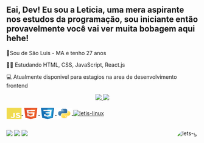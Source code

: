 ## Eai, Dev! Eu sou a Leticia, uma mera aspirante nos estudos da programação, sou iniciante então provavelmente você vai ver muita bobagem aqui hehe!

📍Sou de São Luis - MA e tenho 27 anos

👩‍💻 Estudando HTML, CSS, JavaScript, React.js

💻 Atualmente disponivel para estagios na area de desenvolvimento frontend

<div align="center">
  <a href="https://github.com/leticiamlbarros">
  <img height="180em" src="https://github-readme-stats.vercel.app/api?username=leticialmbarros&show_icons=true&theme=dark&include_all_commits=true&count_private=true"/>
  <img height="180em" src="https://github-readme-stats.vercel.app/api/top-langs/?username=leticialmbarros&layout=compact&langs_count=7&theme=dark"/>
</div>

<div style="display: inline_block"><br>
  <img align="center" alt="letis-java" height="30" width="40" src="https://raw.githubusercontent.com/devicons/devicon/master/icons/javascript/javascript-plain.svg">
  <img align="center" alt="letis-HTML" height="30" width="40" src="https://raw.githubusercontent.com/devicons/devicon/master/icons/html5/html5-original.svg">
  <img align="center" alt="letis-CSS" height="30" width="40" src="https://raw.githubusercontent.com/devicons/devicon/master/icons/css3/css3-original.svg">
  <img align="center" alt="letis-Python" height="30" width="40" src="https://raw.githubusercontent.com/devicons/devicon/master/icons/python/python-original.svg">
  <img align="center" alt="letis-linux" height="30" width="40" src="https://cdn.jsdelivr.net/gh/devicons/devicon/icons/linux/linux-original.svg">
</div>

##

<div>
<a href="https://instagram.com/eitaletis" target="_blank"><img src="https://img.shields.io/badge/-Instagram-%23E4405F?style=for-the-badge&logo=instagram&logoColor=white" target="_blank"></a>
<a href = "mailto:armixletix@gmail.com"><img src="https://img.shields.io/badge/-Gmail-%23333?style=for-the-badge&logo=gmail&logoColor=white" target="_blank"></a>
<a href="https://www.linkedin.com/in/leticiamlima/" target="_blank"><img src="https://img.shields.io/badge/-LinkedIn-%230077B5?style=for-the-badge&logo=linkedin&logoColor=white" target="_blank"></a>
<img align="right" alt="lets-gi" height="150" style="border-radius:50px;" src="https://img.buzzfeed.com/buzzfeed-static/static/2020-07/23/16/enhanced/196fdcad5f1b/anigif_enhanced-2397-1595520963-10.gif?crop=500:333;0,48">
</div>

